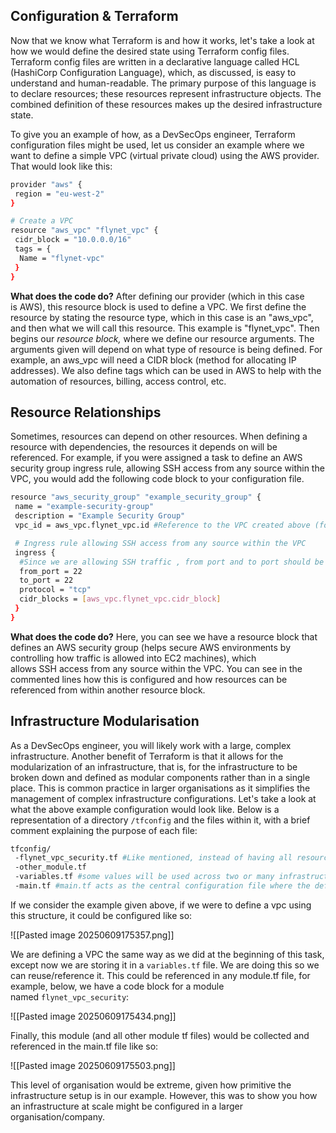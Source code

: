 ## Configuration & Terraform  

Now that we know what Terraform is and how it works, let's take a look at how we would define the desired state using Terraform config files.
Terraform config files are written in a declarative language called HCL (HashiCorp Configuration Language), which, as discussed, is easy to understand and human-readable.
The primary purpose of this language is to declare resources; these resources represent infrastructure objects.
The combined definition of these resources makes up the desired infrastructure state.

To give you an example of how, as a DevSecOps engineer, Terraform configuration files might be used, let us consider an example where we want to define a simple VPC (virtual private cloud) using the AWS provider. That would look like this:

```bash
provider "aws" { 
 region = "eu-west-2" 
}

# Create a VPC
resource "aws_vpc" "flynet_vpc" { 
 cidr_block = "10.0.0.0/16" 
 tags = { 
  Name = "flynet-vpc"
 }
}
```

**What does the code do?** After defining our provider (which in this case is AWS), this resource block is used to define a VPC.
We first define the resource by stating the resource type, which in this case is an "aws_vpc", and then what we will call this resource. This example is "flynet_vpc".
Then begins our _resource block,_ where we define our resource arguments.
The arguments given will depend on what type of resource is being defined. For example, an aws_vpc will need a CIDR block (method for allocating IP addresses). We also define tags which can be used in AWS to help with the automation of resources, billing, access control, etc.

## Resource Relationships

Sometimes, resources can depend on other resources. When defining a resource with dependencies, the resources it depends on will be referenced. For example, if you were assigned a task to define an AWS security group ingress rule, allowing SSH access from any source within the VPC, you would add the following code block to your configuration file.

```bash
resource "aws_security_group" "example_security_group" {
 name = "example-security-group"
 description = "Example Security Group"
 vpc_id = aws_vpc.flynet_vpc.id #Reference to the VPC created above (format: resource_type.resource_name.id)

 # Ingress rule allowing SSH access from any source within the VPC
 ingress {
  #Since we are allowing SSH traffic , from port and to port should be set to port 22
  from_port = 22
  to_port = 22
  protocol = "tcp"
  cidr_blocks = [aws_vpc.flynet_vpc.cidr_block]
 }
}
```

**What does the code do?** Here, you can see we have a resource block that defines an AWS security group (helps secure AWS environments by controlling how traffic is allowed into EC2 machines), which allows SSH access from any source within the VPC. You can see in the commented lines how this is configured and how resources can be referenced from within another resource block.

## Infrastructure Modularisation

As a DevSecOps engineer, you will likely work with a large, complex infrastructure.
Another benefit of Terraform is that it allows for the modularization of an infrastructure, that is, for the infrastructure to be broken down and defined as modular components rather than in a single place.
This is common practice in larger organisations as it simplifies the management of complex infrastructure configurations. Let's take a look at what the above example configuration would look like. Below is a representation of a directory `/tfconfig` and the files within it, with a brief comment explaining the purpose of each file:

```bash
tfconfig/
 -flynet_vpc_security.tf #Like mentioned, instead of having all resources defined in one file, resources can be paired up and defined in separate modular files
 -other_module.tf
 -variables.tf #some values will be used across two or many infrastructure modules, so instead of declaring these repeatedly in each .tf file it makes sense to paramaterise them in a file called variables.tf. These variables can then be directly referenced in the .tf file.
 -main.tf #main.tf acts as the central configuration file where the defined modules are all referenced in one place
```

If we consider the example given above, if we were to define a vpc using this structure, it could be configured like so:

![[Pasted image 20250609175357.png]]

We are defining a VPC the same way as we did at the beginning of this task, except now we are storing it in a `variables.tf` file.
We are doing this so we can reuse/reference it.
This could be referenced in any module.tf file, for example, below, we have a code block for a module named `flynet_vpc_security`:

![[Pasted image 20250609175434.png]]

Finally, this module (and all other module tf files) would be collected and referenced in the main.tf file like so:

![[Pasted image 20250609175503.png]]

This level of organisation would be extreme, given how primitive the infrastructure setup is in our example.
However, this was to show you how an infrastructure at scale might be configured in a larger organisation/company.